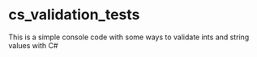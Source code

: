 # cs_validation_tests
This is a simple console code with some ways to validate ints and string values with C#
